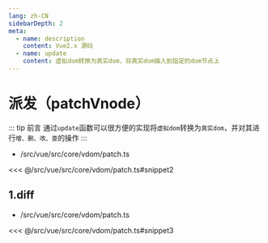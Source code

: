 ```yaml
---
lang: zh-CN
sidebarDepth: 2
meta:
  - name: description
    content: Vue2.x 源码
  - name: update
    content: 虚拟dom转换为真实dom，将真实dom插入到指定的dom节点上
---
```


# 派发（patchVnode）

::: tip 前言
通过`update`函数可以很方便的实现将`虚拟dom`转换为`真实dom`，并对其进行`增、删、改、查`的操作
:::

- /src/vue/src/core/vdom/patch.ts

<<< @/src/vue/src/core/vdom/patch.ts#snippet2

## 1.diff

- /src/vue/src/core/vdom/patch.ts

<<< @/src/vue/src/core/vdom/patch.ts#snippet3
